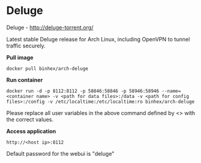 Deluge
======

Deluge - http://deluge-torrent.org/

Latest stable Deluge release for Arch Linux, including OpenVPN to tunnel traffic securely.

**Pull image**

```
docker pull binhex/arch-deluge
```

**Run container**

```
docker run -d -p 8112:8112 -p 58846:58846 -p 58946:58946 --name=<container name> -v <path for data files>:/data -v <path for config files>:/config -v /etc/localtime:/etc/localtime:ro binhex/arch-deluge
```

Please replace all user variables in the above command defined by <> with the correct values.

**Access application**

```
http://<host ip>:8112
```

Default password for the webui is "deluge"
